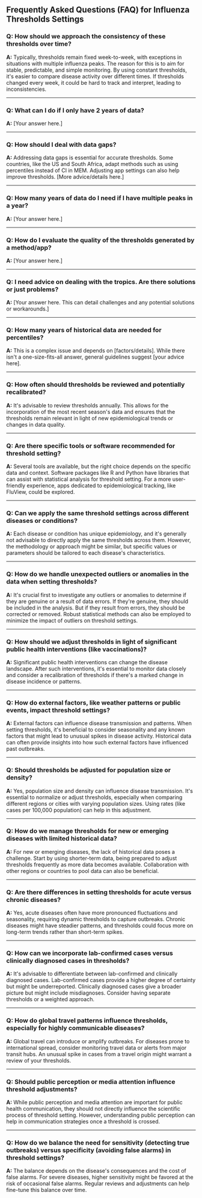 ## Frequently Asked Questions (FAQ) for Influenza Thresholds Settings

### Q: How should we approach the consistency of these thresholds over time?

**A:** Typically, thresholds remain fixed week-to-week, with exceptions in situations with multiple influenza peaks. The reason for this is to aim for stable, predictable, and simple monitoring. By using constant thresholds, it's easier to compare disease activity over different times. If thresholds changed every week, it could be hard to track and interpret, leading to inconsistencies.

---

### Q: What can I do if I only have 2 years of data?

**A:** [Your answer here.]

---

### Q: How should I deal with data gaps? 

**A:** Addressing data gaps is essential for accurate thresholds. Some countries, like the US and South Africa, adapt methods such as using percentiles instead of CI in MEM. Adjusting app settings can also help improve thresholds. [More advice/details here.]

---

### Q: How many years of data do I need if I have multiple peaks in a year?

**A:** [Your answer here.]

---

### Q: How do I evaluate the quality of the thresholds generated by a method/app?

**A:** [Your answer here.]

---

### Q: I need advice on dealing with the tropics. Are there solutions or just problems?

**A:** [Your answer here. This can detail challenges and any potential solutions or workarounds.]

---

### Q: How many years of historical data are needed for percentiles?

**A:** This is a complex issue and depends on [factors/details]. While there isn't a one-size-fits-all answer, general guidelines suggest [your advice here].

---
### Q: How often should thresholds be reviewed and potentially recalibrated?

**A:** It's advisable to review thresholds annually. This allows for the incorporation of the most recent season's data and ensures that the thresholds remain relevant in light of new epidemiological trends or changes in data quality.

---

### Q: Are there specific tools or software recommended for threshold setting?

**A:** Several tools are available, but the right choice depends on the specific data and context. Software packages like R and Python have libraries that can assist with statistical analysis for threshold setting. For a more user-friendly experience, apps dedicated to epidemiological tracking, like FluView, could be explored.

---

### Q: Can we apply the same threshold settings across different diseases or conditions?

**A:** Each disease or condition has unique epidemiology, and it's generally not advisable to directly apply the same thresholds across them. However, the methodology or approach might be similar, but specific values or parameters should be tailored to each disease's characteristics.

---

### Q: How do we handle unexpected outliers or anomalies in the data when setting thresholds?

**A:** It's crucial first to investigate any outliers or anomalies to determine if they are genuine or a result of data errors. If they're genuine, they should be included in the analysis. But if they result from errors, they should be corrected or removed. Robust statistical methods can also be employed to minimize the impact of outliers on threshold settings.

---

### Q: How should we adjust thresholds in light of significant public health interventions (like vaccinations)?

**A:** Significant public health interventions can change the disease landscape. After such interventions, it's essential to monitor data closely and consider a recalibration of thresholds if there's a marked change in disease incidence or patterns.

---

### Q: How do external factors, like weather patterns or public events, impact threshold settings?

**A:** External factors can influence disease transmission and patterns. When setting thresholds, it's beneficial to consider seasonality and any known factors that might lead to unusual spikes in disease activity. Historical data can often provide insights into how such external factors have influenced past outbreaks.

---
### Q: Should thresholds be adjusted for population size or density?

**A:** Yes, population size and density can influence disease transmission. It's essential to normalize or adjust thresholds, especially when comparing different regions or cities with varying population sizes. Using rates (like cases per 100,000 population) can help in this adjustment.

---

### Q: How do we manage thresholds for new or emerging diseases with limited historical data?

**A:** For new or emerging diseases, the lack of historical data poses a challenge. Start by using shorter-term data, being prepared to adjust thresholds frequently as more data becomes available. Collaboration with other regions or countries to pool data can also be beneficial.

---

### Q: Are there differences in setting thresholds for acute versus chronic diseases?

**A:** Yes, acute diseases often have more pronounced fluctuations and seasonality, requiring dynamic thresholds to capture outbreaks. Chronic diseases might have steadier patterns, and thresholds could focus more on long-term trends rather than short-term spikes.

---

### Q: How can we incorporate lab-confirmed cases versus clinically diagnosed cases in thresholds?

**A:** It's advisable to differentiate between lab-confirmed and clinically diagnosed cases. Lab-confirmed cases provide a higher degree of certainty but might be underreported. Clinically diagnosed cases give a broader picture but might include misdiagnoses. Consider having separate thresholds or a weighted approach.

---

### Q: How do global travel patterns influence thresholds, especially for highly communicable diseases?

**A:** Global travel can introduce or amplify outbreaks. For diseases prone to international spread, consider monitoring travel data or alerts from major transit hubs. An unusual spike in cases from a travel origin might warrant a review of your thresholds.

---

### Q: Should public perception or media attention influence threshold adjustments?

**A:** While public perception and media attention are important for public health communication, they should not directly influence the scientific process of threshold setting. However, understanding public perception can help in communication strategies once a threshold is crossed.

---

### Q: How do we balance the need for sensitivity (detecting true outbreaks) versus specificity (avoiding false alarms) in threshold settings?

**A:** The balance depends on the disease's consequences and the cost of false alarms. For severe diseases, higher sensitivity might be favored at the risk of occasional false alarms. Regular reviews and adjustments can help fine-tune this balance over time.



